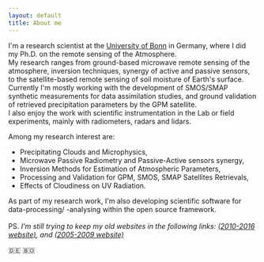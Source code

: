 ```yaml
---
layout: default
title: About me
---
```

<p>
I'm a research scientist
at the <a alt="Alma Mater" href="https://uni-bonn.de">University of Bonn</a>
in Germany, where I did my Ph.D. on the remote sensing of the Atmosphere.<br/>
My research ranges from ground-based microwave remote sensing of the atmosphere, inversion techniques,
synergy of active and passive sensors, to the satellite-based remote sensing of soil moisture of Earth's surface.
Currently I'm mostly working with the development of SMOS/SMAP synthetic measurements for data assimilation studies, and ground validation of retrieved precipitation parameters by the GPM satellite.<br/>
I also enjoy the work with scientific instrumentation in the Lab or field
experiments, mainly with radiometers, radars and lidars.
<br/>
</p>
<p> Among my research interest are:</p>
<ul>
  <li> Precipitating Clouds and Microphysics,</li>
  <li> Microwave Passive Radiometry and Passive-Active sensors synergy,</li>
  <li> Inversion Methods for Estimation of Atmospheric Parameters,</li>
  <li>  Processing and Validation for GPM, SMOS, SMAP Satellites Retrievals,</li>
  <li> Effects of Cloudiness on UV Radiation.</li>
</ul>
As part of my research work, I'm also developing scientific software for data-processing/ -analysing within the open source framework.
<br/>
<br/>
PS. <em>I'm still trying to keep my old websites in the following links:
<a title="2010-2017 MIUB website" href="{{site.PDFmiub}}" target="_blank">(2010-2016 website)</a>, and
<a title="2005-2009 was at Yahoo-pages" href="http://www2.meteo.uni-bonn.de/admirari" target="_blank">(2005-2009 website)</a>
</em>
<br/>
</p>

 🇩🇪 🇧🇴
